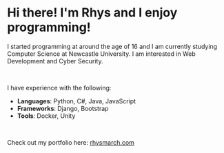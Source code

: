 # Hi there! I'm Rhys and I enjoy programming!

I started programming at around the age of 16 and I am currently studying Computer Science at Newcastle University. I am interested in Web Development and Cyber Security.

<br>

I have experience with the following:

- **Languages**: Python, C#, Java, JavaScript
- **Frameworks**: Django, Bootstrap
- **Tools**: Docker, Unity
<br>

Check out my portfolio here: [rhysmarch.com](https://rhysmarch.com/)

